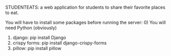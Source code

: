 STUDENTEATS: a web application for students to share their favorite places to eat.


You will have to install some packages before running the server:
0) You will need Python (obviously)
1) django: pip install Django
2) crispy forms: pip install django-crispy-forms
3) pillow: pip install pillow
